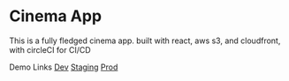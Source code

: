 # Cinema App
This is a fully fledged cinema app. built with react, aws s3, and cloudfront, with circleCI for CI/CD

Demo Links
[Dev](https://duf8qscuqjx59.cloudfront.net)
[Staging](https://d2iymsmv89k8gb.cloudfront.net)
[Prod](https://da0821ahu4le0.cloudfront.net)